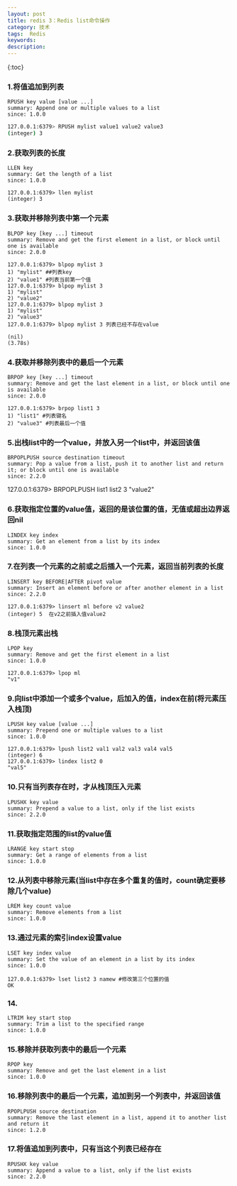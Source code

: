 ```yaml
---
layout: post
title: redis 3：Redis list命令操作
category: 技术
tags:  Redis
keywords: 
description: 
---
```


{:toc}



### 1.将值追加到列表

	RPUSH key value [value ...]
	summary: Append one or multiple values to a list
	since: 1.0.0

```bash
127.0.0.1:6379> RPUSH mylist value1 value2 value3
(integer) 3
```


### 2.获取列表的长度

	LLEN key
	summary: Get the length of a list
	since: 1.0.0

```redis
127.0.0.1:6379> llen mylist
(integer) 3
```


### 3.获取并移除列表中第一个元素

	BLPOP key [key ...] timeout
	summary: Remove and get the first element in a list, or block until one is available
	since: 2.0.0

```redis
127.0.0.1:6379> blpop mylist 3
1) "mylist" ##列表key
2) "value1" #列表当前第一个值
127.0.0.1:6379> blpop mylist 3
1) "mylist"
2) "value2"
127.0.0.1:6379> blpop mylist 3
1) "mylist"
2) "value3"
127.0.0.1:6379> blpop mylist 3 列表已经不存在value

(nil)
(3.78s)
```


### 4.获取并移除列表中的最后一个元素

	BRPOP key [key ...] timeout
	summary: Remove and get the last element in a list, or block until one is available
	since: 2.0.0

```redis
127.0.0.1:6379> brpop list1 3
1) "list1" #列表键名
2) "value3" #列表最后一个值
```


### 5.出栈list中的一个value，并放入另一个list中，并返回该值

	BRPOPLPUSH source destination timeout
	summary: Pop a value from a list, push it to another list and return it; or block until one is available
	since: 2.2.0

127.0.0.1:6379> BRPOPLPUSH list1 list2 3
"value2"



### 6.获取指定位置的value值，返回的是该位置的值，无值或超出边界返回nil

	LINDEX key index
	summary: Get an element from a list by its index
	since: 1.0.0



### 7.在列表一个元素的之前或之后插入一个元素，返回当前列表的长度

	LINSERT key BEFORE|AFTER pivot value
	summary: Insert an element before or after another element in a list
	since: 2.2.0

```redis
127.0.0.1:6379> linsert ml before v2 value2
(integer) 5  在v2之前插入值value2
```


### 8.栈顶元素出栈

	LPOP key
	summary: Remove and get the first element in a list
	since: 1.0.0

```redis
127.0.0.1:6379> lpop ml
"v1"
```


### 9.向list中添加一个或多个value，后加入的值，index在前(将元素压入栈顶)

	LPUSH key value [value ...]
	summary: Prepend one or multiple values to a list
	since: 1.0.0

```redis
127.0.0.1:6379> lpush list2 val1 val2 val3 val4 val5
(integer) 6
127.0.0.1:6379> lindex list2 0
"val5"
```


### 10.只有当列表存在时，才从栈顶压入元素

	LPUSHX key value
	summary: Prepend a value to a list, only if the list exists
	since: 2.2.0



### 11.获取指定范围的list的value值

	LRANGE key start stop
	summary: Get a range of elements from a list
	since: 1.0.0



### 12.从列表中移除元素(当list中存在多个重复的值时，count确定要移除几个value)

	LREM key count value
	summary: Remove elements from a list
	since: 1.0.0



### 13.通过元素的索引index设置value
 
	LSET key index value
	summary: Set the value of an element in a list by its index
	since: 1.0.0

```redis
127.0.0.1:6379> lset list2 3 namew #修改第三个位置的值
OK
```


### 14. 

	LTRIM key start stop
	summary: Trim a list to the specified range
	since: 1.0.0



### 15.移除并获取列表中的最后一个元素

	RPOP key
	summary: Remove and get the last element in a list
	since: 1.0.0



### 16.移除列表中的最后一个元素，追加到另一个列表中，并返回该值

	RPOPLPUSH source destination
	summary: Remove the last element in a list, append it to another list and return it
	since: 1.2.0


 

### 17.将值追加到列表中，只有当这个列表已经存在
 
	RPUSHX key value
	summary: Append a value to a list, only if the list exists
	since: 2.2.0









